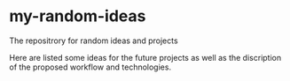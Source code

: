 # my-random-ideas
The repositrory for random ideas and projects


Here are listed some ideas for the future projects as well as the discription of the 
proposed workflow and technologies.
